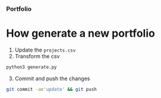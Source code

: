 ### Portfolio

# How generate a new portfolio

1. Update the ```projects.csv```
2. Transform the csv
```bash 
python3 generate.py
```
3. Commit and push the changes
```bash 
git commit -am'update' && git push
```